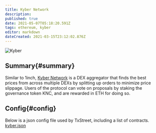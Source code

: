 ```yaml
---
title: Kyber Network
description: 
published: true
date: 2021-05-07T05:18:20.591Z
tags: ethereum, kyber
editor: markdown
dateCreated: 2021-03-15T23:12:02.876Z
---
```


![Kyber](https://txstreet.com/static/img/singles/house_logos/kyber.png)

## Summary{#summary}

Similar to 1inch, [Kyber Network](https://www.kyber.network) is a DEX aggregator that finds the best prices from across multiple DEXs by splitting up orders to minimize price slippage. Users of the protocol can vote on proposals by staking the governance token KNC, and are rewarded in ETH for doing so.

## Config{#config}

Below is a json config file used by TxStreet, including a list of contracts.
[kyber.json](/ethereum/houses/kyber.json)